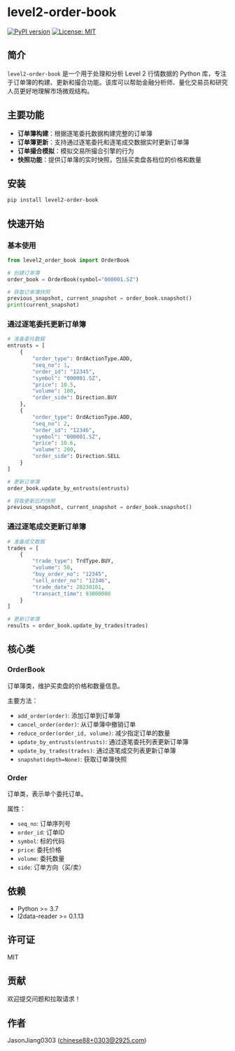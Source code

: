 # level2-order-book

[![PyPI version](https://badge.fury.io/py/level2-order-book.svg)](https://badge.fury.io/py/level2-order-book)
[![License: MIT](https://img.shields.io/badge/License-MIT-yellow.svg)](https://opensource.org/licenses/MIT)

## 简介

`level2-order-book` 是一个用于处理和分析 Level 2 行情数据的 Python 库，专注于订单簿的构建、更新和撮合功能。该库可以帮助金融分析师、量化交易员和研究人员更好地理解市场微观结构。

## 主要功能

- **订单簿构建**：根据逐笔委托数据构建完整的订单簿
- **订单簿更新**：支持通过逐笔委托和逐笔成交数据实时更新订单簿
- **订单撮合模拟**：模拟交易所撮合引擎的行为
- **快照功能**：提供订单簿的实时快照，包括买卖盘各档位的价格和数量

## 安装

```bash
pip install level2-order-book
```

## 快速开始

### 基本使用

```python
from level2_order_book import OrderBook

# 创建订单簿
order_book = OrderBook(symbol="000001.SZ")

# 获取订单簿快照
previous_snapshot, current_snapshot = order_book.snapshot()
print(current_snapshot)
```

### 通过逐笔委托更新订单簿

```python
# 准备委托数据
entrusts = [
    {
        "order_type": OrdActionType.ADD,
        "seq_no": 1,
        "order_id": "12345",
        "symbol": "000001.SZ",
        "price": 10.5,
        "volume": 100,
        "order_side": Direction.BUY
    },
    {
        "order_type": OrdActionType.ADD,
        "seq_no": 2,
        "order_id": "12346",
        "symbol": "000001.SZ",
        "price": 10.6,
        "volume": 200,
        "order_side": Direction.SELL
    }
]

# 更新订单簿
order_book.update_by_entrusts(entrusts)

# 获取更新后的快照
previous_snapshot, current_snapshot = order_book.snapshot()
```

### 通过逐笔成交更新订单簿

```python
# 准备成交数据
trades = [
    {
        "trade_type": TrdType.BUY,
        "volume": 50,
        "buy_order_no": "12345",
        "sell_order_no": "12346",
        "trade_date": 20230101,
        "transact_time": 93000000
    }
]

# 更新订单簿
results = order_book.update_by_trades(trades)
```

## 核心类

### OrderBook

订单簿类，维护买卖盘的价格和数量信息。

主要方法：
- `add_order(order)`: 添加订单到订单簿
- `cancel_order(order)`: 从订单簿中撤销订单
- `reduce_order(order_id, volume)`: 减少指定订单的数量
- `update_by_entrusts(entrusts)`: 通过逐笔委托列表更新订单簿
- `update_by_trades(trades)`: 通过逐笔成交列表更新订单簿
- `snapshot(depth=None)`: 获取订单簿快照

### Order

订单类，表示单个委托订单。

属性：
- `seq_no`: 订单序列号
- `order_id`: 订单ID
- `symbol`: 标的代码
- `price`: 委托价格
- `volume`: 委托数量
- `side`: 订单方向（买/卖）

## 依赖

- Python >= 3.7
- l2data-reader >= 0.1.13

## 许可证

MIT

## 贡献

欢迎提交问题和拉取请求！

## 作者

JasonJiang0303 (chinese88+0303@2925.com)